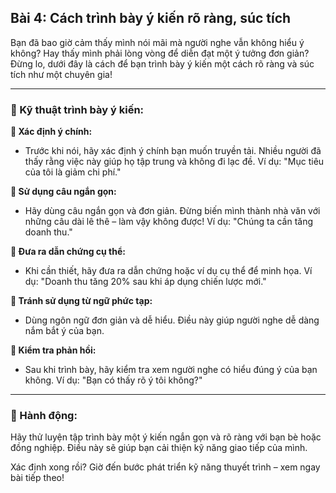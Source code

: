 ## Bài 4: Cách trình bày ý kiến rõ ràng, súc tích

Bạn đã bao giờ cảm thấy mình nói mãi mà người nghe vẫn không hiểu ý không? Hay thấy mình phải lòng vòng để diễn đạt một ý tưởng đơn giản? Đừng lo, dưới đây là cách để bạn trình bày ý kiến một cách rõ ràng và súc tích như một chuyên gia!

---

### 📌 Kỹ thuật trình bày ý kiến:

**🔹 Xác định ý chính:**
- Trước khi nói, hãy xác định ý chính bạn muốn truyền tải. Nhiều người đã thấy rằng việc này giúp họ tập trung và không đi lạc đề. Ví dụ: "Mục tiêu của tôi là giảm chi phí."

**🔹 Sử dụng câu ngắn gọn:**
- Hãy dùng câu ngắn gọn và đơn giản. Đừng biến mình thành nhà văn với những câu dài lê thê – làm vậy không được! Ví dụ: "Chúng ta cần tăng doanh thu."

**🔹 Đưa ra dẫn chứng cụ thể:**
- Khi cần thiết, hãy đưa ra dẫn chứng hoặc ví dụ cụ thể để minh họa. Ví dụ: "Doanh thu tăng 20% sau khi áp dụng chiến lược mới."

**🔹 Tránh sử dụng từ ngữ phức tạp:**
- Dùng ngôn ngữ đơn giản và dễ hiểu. Điều này giúp người nghe dễ dàng nắm bắt ý của bạn.

**🔹 Kiểm tra phản hồi:**
- Sau khi trình bày, hãy kiểm tra xem người nghe có hiểu đúng ý của bạn không. Ví dụ: "Bạn có thấy rõ ý tôi không?"

---

### 🚀 Hành động:

Hãy thử luyện tập trình bày một ý kiến ngắn gọn và rõ ràng với bạn bè hoặc đồng nghiệp. Điều này sẽ giúp bạn cải thiện kỹ năng giao tiếp của mình.

Xác định xong rồi? Giờ đến bước phát triển kỹ năng thuyết trình – xem ngay bài tiếp theo!